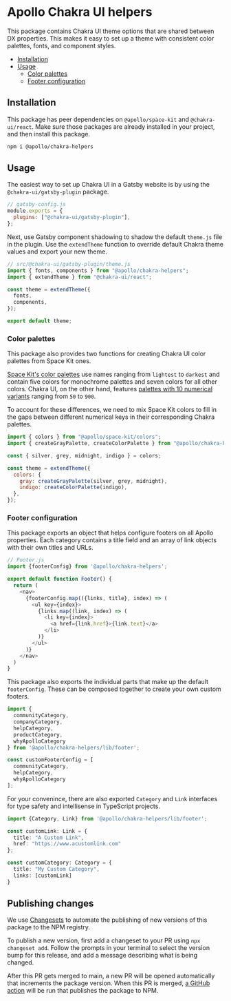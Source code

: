 # Apollo Chakra UI helpers

This package contains Chakra UI theme options that are shared between DX properties. This makes it easy to set up a theme with consistent color palettes, fonts, and component styles.

- [Installation](#installation)
- [Usage](#usage)
  - [Color palettes](#color-palettes)
  - [Footer configuration](#footer-configuration)

## Installation

This package has peer dependencies on `@apollo/space-kit` and `@chakra-ui/react`. Make sure those packages are already installed in your project, and then install this package.

```bash
npm i @apollo/chakra-helpers
```

## Usage

The easiest way to set up Chakra UI in a Gatsby website is by using the `@chakra-ui/gatsby-plugin` package.

```js
// gatsby-config.js
module.exports = {
  plugins: ["@chakra-ui/gatsby-plugin"],
};
```

Next, use Gatsby component shadowing to shadow the default `theme.js` file in the plugin. Use the `extendTheme` function to override default Chakra theme values and export your new theme.

```js
// src/@chakra-ui/gatsby-plugin/theme.js
import { fonts, components } from "@apollo/chakra-helpers";
import { extendTheme } from "@chakra-ui/react";

const theme = extendTheme({
  fonts,
  components,
});

export default theme;
```

### Color palettes

This package also provides two functions for creating Chakra UI color palettes from Space Kit ones.

[Space Kit's color palettes](https://github.com/apollographql/space-kit/blob/main/src/colors/colors.ts#L1-L12) use names ranging from `lightest` to `darkest` and contain five colors for monochrome palettes and seven colors for all other colors. Chakra UI, on the other hand, features [palettes with 10 numerical variants](https://github.com/chakra-ui/chakra-ui/blob/main/packages/theme/src/theme.types.ts#L31-L42) ranging from `50` to `900`.

To account for these differences, we need to mix Space Kit colors to fill in the gaps between different numerical keys in their corresponding Chakra palettes.

```js
import { colors } from "@apollo/space-kit/colors";
import { createGrayPalette, createColorPalette } from "@apollo/chakra-helpers";

const { silver, grey, midnight, indigo } = colors;

const theme = extendTheme({
  colors: {
    gray: createGrayPalette(silver, grey, midnight),
    indigo: createColorPalette(indigo),
  },
});
```

### Footer configuration

This package exports an object that helps configure footers on all Apollo properties. Each category contains a title field and an array of link objects with their own titles and URLs.

```js
// Footer.js
import {footerConfig} from '@apollo/chakra-helpers';

export default function Footer() {
  return (
    <nav>
      {footerConfig.map(({links, title}, index) => (
        <ul key={index}>
          {links.map((link, index) => (
            <li key={index}>
              <a href={link.href}>{link.text}</a>
            </li>
          )}
        </ul>
      )}
    </nav>
  )
}
```

This package also exports the individual parts that make up the default `footerConfig`. These can be composed together to create your own custom footers.

```js
import {
  communityCategory,
  companyCategory,
  helpCategory,
  productCategory,
  whyApolloCategory
} from '@apollo/chakra-helpers/lib/footer';

const customFooterConfig = [
  communityCategory,
  helpCategory,
  whyApolloCategory
];
```

For your convenince, there are also exported `Category` and `Link` interfaces for type safety and intellisense in TypeScript projects.

```ts
import {Category, Link} from '@apollo/chakra-helpers/lib/footer';

const customLink: Link = {
  title: "A Custom Link",
  href: "https://www.acustomlink.com"
};

const customCategory: Category = {
  title: "My Custom Category",
  links: [customLink]
}
```

## Publishing changes

We use [Changesets](https://github.com/changesets/changesets) to automate the publishing of new versions of this package to the NPM registry.

To publish a new version, first add a changeset to your PR using `npx changeset add`. Follow the prompts in your terminal to select the version bump for this release, and add a message describing what is being changed.

After this PR gets merged to main, a new PR will be opened automatically that increments the package version. When this PR is merged, [a GitHub action](../../.github/workflows/release-pr.yml) will be run that publishes the package to NPM.
